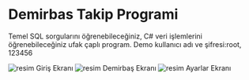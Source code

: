 # Demirbas Takip Programi

Temel SQL sorgularını öğrenebileceğiniz, C# veri işlemlerini öğrenebileceğiniz ufak çaplı program.
Demo kullanıcı adı ve şifresi:root, 123456

![resim](https://user-images.githubusercontent.com/70298812/151043092-830be4b2-b692-45f1-925a-543f259da7b8.png)
Giriş Ekranı
![resim](https://user-images.githubusercontent.com/70298812/151043150-bb71c153-0f47-415d-b14f-66e7dad94f57.png)
Demirbaş Ekranı
![resim](https://user-images.githubusercontent.com/70298812/151043198-f64876f2-2e52-4bed-9b60-cf0d2208ce69.png)
Ayarlar Ekranı
